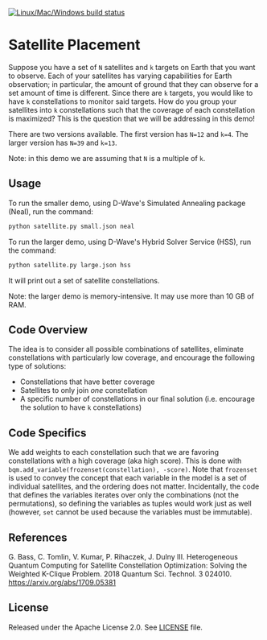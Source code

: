 [![Linux/Mac/Windows build status](
  https://circleci.com/gh/dwave-examples/satellite-placement.svg?style=svg)](
  https://circleci.com/gh/dwave-examples/satellite-placement)

# Satellite Placement

Suppose you have a set of `N` satellites and `k` targets on Earth that you want
to observe. Each of your satellites has varying capabilities for Earth
observation; in particular, the amount of ground that they can observe for a set
amount of time is different. Since there are `k` targets, you would like to have
`k` constellations to monitor said targets. How do you group your satellites
into `k` constellations such that the coverage of each constellation is
maximized? This is the question that we will be addressing in this demo!

There are two versions available. The first version has `N=12` and `k=4`.
The larger version has `N=39` and `k=13`.

Note: in this demo we are assuming that `N` is a multiple of `k`.

## Usage

To run the smaller demo, using D-Wave's Simulated Annealing package (Neal),
run the command:

```bash
python satellite.py small.json neal
```

To run the larger demo, using D-Wave's Hybrid Solver Service (HSS),
run the command:

```bash
python satellite.py large.json hss
```

It will print out a set of satellite constellations.

Note: the larger demo is memory-intensive. It may use more than 10 GB of RAM.

## Code Overview

The idea is to consider all possible combinations of satellites, eliminate
constellations with particularly low coverage, and encourage the following type
of solutions:

* Constellations that have better coverage
* Satellites to only join *one* constellation
* A specific number of constellations in our final solution (i.e. encourage the
  solution to have `k` constellations)

## Code Specifics

We add weights to each constellation such that we are favoring constellations
with a high coverage (aka high score). This is done with
`bqm.add_variable(frozenset(constellation), -score)`.  Note that `frozenset` is
used to convey the concept that each variable in the model is a set of
individual satellites, and the ordering does not matter.  Incidentally, the code
that defines the variables iterates over only the combinations (not the
permutations), so defining the variables as tuples would work just as well
(however, `set` cannot be used because the variables must be immutable).

## References

G. Bass, C. Tomlin, V. Kumar, P. Rihaczek, J. Dulny III. Heterogeneous Quantum
Computing for Satellite Constellation Optimization: Solving the Weighted
K-Clique Problem. 2018 Quantum Sci. Technol. 3 024010.
https://arxiv.org/abs/1709.05381

## License

Released under the Apache License 2.0. See [LICENSE](./LICENSE) file.
